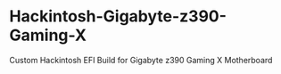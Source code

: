 # Hackintosh-Gigabyte-z390-Gaming-X
Custom Hackintosh EFI Build for Gigabyte z390 Gaming X Motherboard
